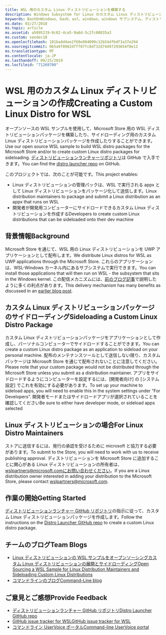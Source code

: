 ```yaml
---
title: WSL 用のカスタム Linux ディストリビューションを構築する
description: Windows Subsystem for Linux のカスタム Linux ディストリビューションを作成する方法について説明します。
keywords: BashOnWindows、bash、wsl、windows、windows サブシステム、ディストリビューション、カスタム
ms.date: 03/27/2018
ms.topic: article
ms.assetid: a5095219-0c82-4ce5-9a6d-5c2fc00835a3
ms.custom: seodec18
ms.openlocfilehash: 181badd4ee2f69e904099c12b54dfbdf3a37e294
ms.sourcegitcommit: 0b5a9f8982dfff07fc8df32d74d97293654f8e12
ms.translationtype: MT
ms.contentlocale: ja-JP
ms.lasthandoff: 09/25/2019
ms.locfileid: "71269700"
---
```

# <a name="creating-a-custom-linux-distro-for-wsl"></a><span data-ttu-id="e3b60-104">WSL 用のカスタム Linux ディストリビューションの作成</span><span class="sxs-lookup"><span data-stu-id="e3b60-104">Creating a Custom Linux Distro for WSL</span></span>

<span data-ttu-id="e3b60-105">オープンソースの WSL サンプルを使用して、Microsoft Store 用の WSL ディストリビューションパッケージを構築したり、サイドローディング用のカスタム Linux ディストリビューションパッケージを作成したりすることができます。</span><span class="sxs-lookup"><span data-stu-id="e3b60-105">Use our open source WSL sample to build WSL distro packages for the Microsoft Store and/or to create custom Linux distro packages for sideloading.</span></span> <span data-ttu-id="e3b60-106">[ディストリビューションランチャーリポジトリ](https://github.com/Microsoft/WSL-DistroLauncher)は GitHub で入手できます。</span><span class="sxs-lookup"><span data-stu-id="e3b60-106">You can find the [distro launcher repo](https://github.com/Microsoft/WSL-DistroLauncher) on GitHub.</span></span>

<span data-ttu-id="e3b60-107">このプロジェクトでは、次のことが可能です。</span><span class="sxs-lookup"><span data-stu-id="e3b60-107">This project enables:</span></span>
* <span data-ttu-id="e3b60-108">Linux ディストリビューションの管理パックは、WSL で実行される appx として Linux ディストリビューションをパッケージ化して送信します。</span><span class="sxs-lookup"><span data-stu-id="e3b60-108">Linux distribution maintainers to package and submit a Linux distribution as an appx that runs on WSL</span></span>
* <span data-ttu-id="e3b60-109">開発者が開発用コンピューターにサイドロードできるカスタム Linux ディストリビューションを作成する</span><span class="sxs-lookup"><span data-stu-id="e3b60-109">Developers to create custom Linux distributions that can be sideloaded onto their dev machine</span></span>

## <a name="background"></a><span data-ttu-id="e3b60-110">背景情報</span><span class="sxs-lookup"><span data-stu-id="e3b60-110">Background</span></span>
<span data-ttu-id="e3b60-111">Microsoft Store を通じて、WSL 用の Linux ディストリビューションを UWP アプリケーションとして配布します。</span><span class="sxs-lookup"><span data-stu-id="e3b60-111">We distribute Linux distros for WSL as UWP applications through the Microsoft Store.</span></span> <span data-ttu-id="e3b60-112">これらのアプリケーションは、WSL-Windows カーネル内にあるサブシステムで実行できます。</span><span class="sxs-lookup"><span data-stu-id="e3b60-112">You can install those applications that will then run on WSL - the subsystem that sits in the Windows kernel.</span></span> <span data-ttu-id="e3b60-113">この配信メカニズムには、[前のブログ記事](https://blogs.msdn.microsoft.com/commandline/2017/07/10/ubuntu-now-available-from-the-windows-store/)で説明したように多くの利点があります。</span><span class="sxs-lookup"><span data-stu-id="e3b60-113">This delivery mechanism has many benefits as discussed in an [earlier blog post](https://blogs.msdn.microsoft.com/commandline/2017/07/10/ubuntu-now-available-from-the-windows-store/).</span></span>

## <a name="sideloading-a-custom-linux-distro-package"></a><span data-ttu-id="e3b60-114">カスタム Linux ディストリビューションパッケージのサイドローディング</span><span class="sxs-lookup"><span data-stu-id="e3b60-114">Sideloading a Custom Linux Distro Package</span></span>
<span data-ttu-id="e3b60-115">カスタム Linux ディストリビューションパッケージをアプリケーションとして作成し、パーソナルコンピューターでサイドロードすることができます。</span><span class="sxs-lookup"><span data-stu-id="e3b60-115">You can create a custom Linux distro package as an application to sideload on your personal machine.</span></span> <span data-ttu-id="e3b60-116">配布のメンテナンスツールとして送信しない限り、カスタムパッケージは Microsoft Store を通じて配布されないことに注意してください。</span><span class="sxs-lookup"><span data-stu-id="e3b60-116">Please note that your custom package would not be distributed through the Microsoft Store unless you submit as a distribution maintainer.</span></span>
<span data-ttu-id="e3b60-117">アプリをサイドロードするようにコンピューターを設定するには、[開発者向け] の [システム設定] でこれを有効にする必要があります。</span><span class="sxs-lookup"><span data-stu-id="e3b60-117">To set up your machine to sideload apps, you will need to enable this in the system settings under “For Developers”.</span></span>  <span data-ttu-id="e3b60-118">開発者モードまたはサイドロードアプリが選択されていることを確認してください</span><span class="sxs-lookup"><span data-stu-id="e3b60-118">Be sure to either have developer mode, or sideload apps selected</span></span>

## <a name="for-linux-distro-maintainers"></a><span data-ttu-id="e3b60-119">Linux ディストリビューションの場合</span><span class="sxs-lookup"><span data-stu-id="e3b60-119">For Linux Distro Maintainers</span></span>
<span data-ttu-id="e3b60-120">ストアに送信するには、発行の承認を受けるために microsoft と協力する必要があります。</span><span class="sxs-lookup"><span data-stu-id="e3b60-120">To submit to the Store, you will need to work with us to receive publishing approval.</span></span> <span data-ttu-id="e3b60-121">ディストリビューションを Microsoft Store に追加することに関心がある Linux ディストリビューションの所有者は、 wslpartners@microsoft.comにお問い合わせください。</span><span class="sxs-lookup"><span data-stu-id="e3b60-121">If you are a Linux distribution owner interested in adding your distribution to the Microsoft Store, please contact wslpartners@microsoft.com.</span></span>

## <a name="getting-started"></a><span data-ttu-id="e3b60-122">作業の開始</span><span class="sxs-lookup"><span data-stu-id="e3b60-122">Getting Started</span></span>
<span data-ttu-id="e3b60-123">[ディストリビューションランチャー GitHub リポジトリ](https://github.com/Microsoft/WSL-DistroLauncher)の指示に従って、カスタム Linux ディストリビューションパッケージを作成します。</span><span class="sxs-lookup"><span data-stu-id="e3b60-123">Follow the instructions on the [Distro Launcher GitHub repo](https://github.com/Microsoft/WSL-DistroLauncher) to create a custom Linux distro package.</span></span>

 
## <a name="team-blogs"></a><span data-ttu-id="e3b60-124">チームのブログ</span><span class="sxs-lookup"><span data-stu-id="e3b60-124">Team Blogs</span></span>
*  [<span data-ttu-id="e3b60-125">Linux ディストリビューションの WSL サンプルをオープンソーシングカスタム Linux ディストリビューションの展開とサイドローディング</span><span class="sxs-lookup"><span data-stu-id="e3b60-125">Open Sourcing a WSL Sample for Linux Distribution Maintainers and Sideloading Custom Linux Distributions</span></span>](https://blogs.msdn.microsoft.com/commandline/2018/03/26/wsl-distro-launcher/)
* [<span data-ttu-id="e3b60-126">コマンドラインのブログ</span><span class="sxs-lookup"><span data-stu-id="e3b60-126">Command-Line blog</span></span>](https://blogs.msdn.microsoft.com/commandline/)

## <a name="provide-feedback"></a><span data-ttu-id="e3b60-127">ご意見とご感想</span><span class="sxs-lookup"><span data-stu-id="e3b60-127">Provide Feedback</span></span>
* [<span data-ttu-id="e3b60-128">ディストリビューションランチャー GitHub リポジトリ</span><span class="sxs-lookup"><span data-stu-id="e3b60-128">Distro Launcher GitHub repo</span></span>](https://github.com/Microsoft/WSL-DistroLauncher)
* [<span data-ttu-id="e3b60-129">GitHub issue tracker for WSL</span><span class="sxs-lookup"><span data-stu-id="e3b60-129">GitHub issue tracker for WSL</span></span>](https://github.com/Microsoft/BashOnWindows/issues)
* [<span data-ttu-id="e3b60-130">コマンドライン UserVoice ポータル</span><span class="sxs-lookup"><span data-stu-id="e3b60-130">Command-line UserVoice portal</span></span>](https://wpdev.uservoice.com/forums/266908-command-prompt-console-bash-on-ubuntu-on-windo/category/161892-bash)
